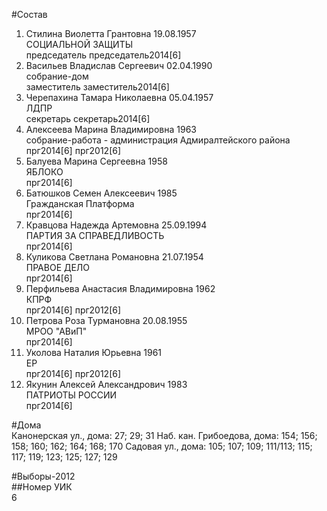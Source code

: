 #Состав  
1. Стилина Виолетта Грантовна 19.08.1957  
    СОЦИАЛЬНОЙ ЗАЩИТЫ  
    председатель председатель2014[6]  
2. Васильев Владислав Сергеевич 02.04.1990  
    собрание-дом  
    заместитель заместитель2014[6]  
3. Черепахина Тамара Николаевна 05.04.1957  
    ЛДПР  
    секретарь секретарь2014[6]  
4. Алексеева Марина Владимировна 1963  
    собрание-работа - администрация Адмиралтейского района  
    прг2014[6] прг2012[6]  
5. Балуева Марина Сергеевна 1958  
    ЯБЛОКО  
    прг2014[6]  
6. Батюшков Семен Алексеевич 1985  
    Гражданская Платформа  
    прг2014[6]  
7. Кравцова Надежда Артемовна 25.09.1994  
    ПАРТИЯ ЗА СПРАВЕДЛИВОСТЬ  
    прг2014[6]  
8. Куликова Светлана Романовна 21.07.1954  
    ПРАВОЕ ДЕЛО  
    прг2014[6]  
9. Перфильева Анастасия Владимировна 1962  
    КПРФ  
    прг2014[6] прг2012[6]  
10. Петрова Роза Турмановна 20.08.1955  
    МРОО "АВиП"  
    прг2014[6]  
11. Уколова Наталия Юрьевна 1961  
    ЕР  
    прг2014[6] прг2012[6]  
12. Якунин Алексей Александрович 1983  
    ПАТРИОТЫ РОССИИ  
    прг2014[6]  
  
#Дома  
Канонерская ул., дома: 27; 29; 31 Наб. кан. Грибоедова, дома: 154; 156; 158; 160; 162; 164; 168; 170 Садовая ул., дома: 105; 107; 109; 111/113; 115; 117; 119; 123; 125; 127; 129  
  
#Выборы-2012  
##Номер УИК  
6  
